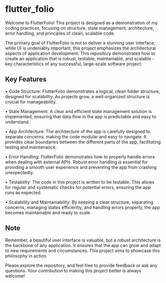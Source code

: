 # flutter_folio

Welcome to FlutterFolio! This project is designed as a demonstration of my coding practices, focusing on structure, state management, architecture, error handling, and principles of clean, scalable code.

The primary goal of FlutterFolio is not to deliver a stunning user interface; while UI is undeniably important, this project emphasizes the architectural aspects of application development. This repository demonstrates how to create an application that is robust, testable, maintainable, and scalable - key characteristics of any successful, large-scale software project.

## Key Features

• Code Structure: FlutterFolio demonstrates a logical, clean folder structure, designed for scalability. As projects grow, a well-organized structure is crucial for manageability.

• State Management: A clear and efficient state management solution is implemented, ensuring that data flow in the app is predictable and easy to understand.

• App Architecture: The architecture of the app is carefully designed to separate concerns, making the code modular and easy to navigate. It provides clear boundaries between the different parts of the app, facilitating testing and maintenance.

• Error Handling: FlutterFolio demonstrates how to properly handle errors when dealing with external APIs. Robust error handling is essential for providing a smooth user experience and preventing the app from crashing unexpectedly.

• Testability: The code in this project is written to be testable. This allows for regular and systematic checks for potential errors, ensuring the app runs as expected.

• Scalability and Maintainability: By keeping a clear structure, separating concerns, managing states efficiently, and handling errors properly, the app becomes maintainable and ready to scale.

## Note

Remember, a beautiful user interface is valuable, but a robust architecture is the backbone of any application. It ensures that the app can grow and adapt to new requirements and circumstances. This project aims to showcase this philosophy in action.

Please explore the repository, and feel free to provide feedback or ask any questions. Your contribution to making this project better is always welcome!

